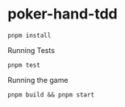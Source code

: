 # poker-hand-tdd

```
pnpm install
```
Running Tests
```
pnpm test
```
Running the game
```
pnpm build && pnpm start
```
